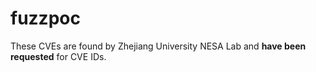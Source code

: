 # fuzzpoc
These CVEs are found by Zhejiang University NESA Lab and **have been requested** for CVE IDs.
